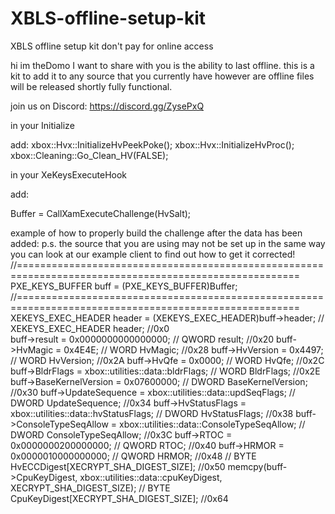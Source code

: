 # XBLS-offline-setup-kit
XBLS offline setup kit don't pay for online access 


hi im theDomo I want to share with you is the ability to last offline.
this is a kit to add it to any source that you currently have however are offline files will be released shortly fully functional.


join us on Discord: https://discord.gg/ZysePxQ
 
in your Initialize
 
add:
    xbox::Hvx::InitializeHvPeekPoke();
    xbox::Hvx::InitializeHvProc();
    xbox::Cleaning::Go_Clean_HV(FALSE);
 
in your XeKeysExecuteHook
 
add:
 
Buffer = CallXamExecuteChallenge(HvSalt);


example of how to properly build the challenge after the data has been added:
p.s. the source that you are using may not be set up in the same way you can look at our example client to find out how to get it corrected!
//=======================================================================================================
PXE_KEYS_BUFFER buff = (PXE_KEYS_BUFFER)Buffer;
//=======================================================================================================
XEKEYS_EXEC_HEADER header = (XEKEYS_EXEC_HEADER)buff->header;                               //  XEKEYS_EXEC_HEADER header; //0x0           
buff->result                = 0x0000000000000000;                                           //  QWORD result; //0x20
buff->HvMagic               = 0x4E4E;                                                       //  WORD HvMagic; //0x28
buff->HvVersion             = 0x4497;                                                       //  WORD HvVersion; //0x2A
buff->HvQfe                 = 0x0000;                                                       //  WORD HvQfe; //0x2C
buff->BldrFlags             = xbox::utilities::data::bldrFlags;                             //  WORD BldrFlags; //0x2E
buff->BaseKernelVersion     = 0x07600000;                                                   //  DWORD BaseKernelVersion; //0x30
buff->UpdateSequence        = xbox::utilities::data::updSeqFlags;                           //  DWORD UpdateSequence; //0x34
buff->HvStatusFlags         = xbox::utilities::data::hvStatusFlags;                         //  DWORD HvStatusFlags; //0x38
buff->ConsoleTypeSeqAllow   = xbox::utilities::data::ConsoleTypeSeqAllow;                   //  DWORD ConsoleTypeSeqAllow; //0x3C
buff->RTOC                  = 0x0000000200000000;                                           //  QWORD RTOC; //0x40
buff->HRMOR                 = 0x0000010000000000;                                           //  QWORD HRMOR; //0x48
                                                                                            //  BYTE HvECCDigest[XECRYPT_SHA_DIGEST_SIZE]; //0x50
memcpy(buff->CpuKeyDigest, xbox::utilities::data::cpuKeyDigest, XECRYPT_SHA_DIGEST_SIZE);   //  BYTE CpuKeyDigest[XECRYPT_SHA_DIGEST_SIZE]; //0x64
